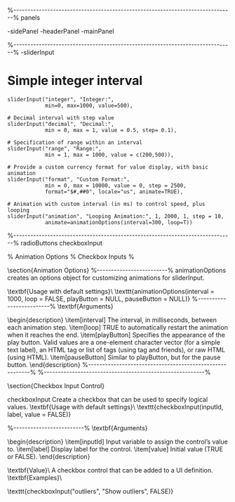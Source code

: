 %------------------------------------------------------------------------------%
panels

-sidePanel
-headerPanel
-mainPanel

%------------------------------------------------------------------------------%
-sliderInput

# Simple integer interval
    sliderInput("integer", "Integer:", 
                min=0, max=1000, value=500),

    # Decimal interval with step value
    sliderInput("decimal", "Decimal:", 
                min = 0, max = 1, value = 0.5, step= 0.1),

    # Specification of range within an interval
    sliderInput("range", "Range:",
                min = 1, max = 1000, value = c(200,500)),

    # Provide a custom currency format for value display, with basic animation
    sliderInput("format", "Custom Format:", 
                min = 0, max = 10000, value = 0, step = 2500,
                format="$#,##0", locale="us", animate=TRUE),

    # Animation with custom interval (in ms) to control speed, plus looping
    sliderInput("animation", "Looping Animation:", 1, 2000, 1, step = 10, 
                animate=animationOptions(interval=300, loop=T))
%------------------------------------------------------------------------------%
radioButtons
checkboxInput

% Animation Options
% Checkbox Inputs
%


\section{Animation Options}
%-------------------------%
animationOptions creates an options object for customizing animations for sliderInput.

\textbf{Usage with default settings}\\
\texttt{animationOptions(interval = 1000, loop = FALSE,
playButton = NULL, pauseButton = NULL)}
%-------------------------%
\textbf{Arguments}

\begin{description}
\item[interval] The interval, in milliseconds, between each animation step.
\item[loop] TRUE to automatically restart the animation when it reaches the end.
\item[playButton] Specifies the appearance of the play button. Valid values are a one-element
character vector (for a simple text label), an HTML tag or list of tags (using tag
and friends), or raw HTML (using HTML).
\item[pauseButton] Similar to playButton, but for the pause button.
\end{description}
%---------------------------------------------------------%
%---------------------------------------------------------%


\section{Checkbox Input Control}

checkboxInput Create a checkbox that can be used to specify logical values.
\textbf{Usage with default settings}\\
\texttt{checkboxInput(inputId, label, value = FALSE)}

%-------------------------%
\textbf{Arguments}

\begin{description}
\item[inputId] Input variable to assign the control’s value to.
\item[label] Display label for the control.
\item[value] Initial value (TRUE or FALSE).
\end{description}

\textbf{Value}\\
A checkbox control that can be added to a UI definition.
\textbf{Examples}\\

\texttt{checkboxInput("outliers", "Show outliers", FALSE)}
